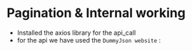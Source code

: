 # Pagination & Internal working

- Installed the axios library for the api_call
- for the api we have used the `DummyJson website` : 